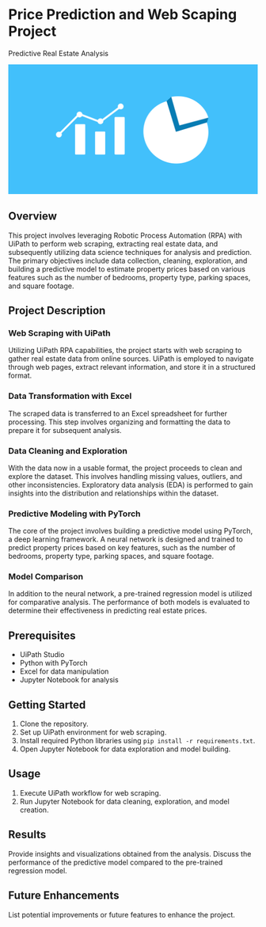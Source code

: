 # Price Prediction and Web Scaping Project

Predictive Real Estate Analysis

![Illustrative Image](analytics-2158454_1280.png)

## Overview

This project involves leveraging Robotic Process Automation (RPA) with UiPath to perform web scraping, extracting real estate data, and subsequently utilizing data science techniques for analysis and prediction. The primary objectives include data collection, cleaning, exploration, and building a predictive model to estimate property prices based on various features such as the number of bedrooms, property type, parking spaces, and square footage.

## Project Description

### Web Scraping with UiPath

Utilizing UiPath RPA capabilities, the project starts with web scraping to gather real estate data from online sources. UiPath is employed to navigate through web pages, extract relevant information, and store it in a structured format.

### Data Transformation with Excel

The scraped data is transferred to an Excel spreadsheet for further processing. This step involves organizing and formatting the data to prepare it for subsequent analysis.

### Data Cleaning and Exploration

With the data now in a usable format, the project proceeds to clean and explore the dataset. This involves handling missing values, outliers, and other inconsistencies. Exploratory data analysis (EDA) is performed to gain insights into the distribution and relationships within the dataset.

### Predictive Modeling with PyTorch

The core of the project involves building a predictive model using PyTorch, a deep learning framework. A neural network is designed and trained to predict property prices based on key features, such as the number of bedrooms, property type, parking spaces, and square footage.

### Model Comparison

In addition to the neural network, a pre-trained regression model is utilized for comparative analysis. The performance of both models is evaluated to determine their effectiveness in predicting real estate prices.

## Prerequisites

- UiPath Studio
- Python with PyTorch
- Excel for data manipulation
- Jupyter Notebook for analysis

## Getting Started

1. Clone the repository.
2. Set up UiPath environment for web scraping.
3. Install required Python libraries using `pip install -r requirements.txt`.
4. Open Jupyter Notebook for data exploration and model building.

## Usage

1. Execute UiPath workflow for web scraping.
2. Run Jupyter Notebook for data cleaning, exploration, and model creation.

## Results

Provide insights and visualizations obtained from the analysis. Discuss the performance of the predictive model compared to the pre-trained regression model.

## Future Enhancements

List potential improvements or future features to enhance the project.

